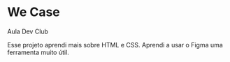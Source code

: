 # We Case
Aula Dev Club

Esse projeto aprendi mais sobre HTML e CSS.
Aprendi a usar o Figma uma ferramenta muito útil.
